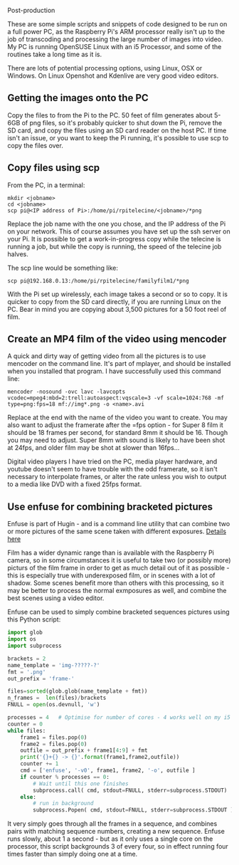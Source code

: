 Post-production

These are some simple scripts and snippets of code designed to be run on a full 
power PC, as the Raspberry Pi's ARM processor really isn't up to the job of 
transcoding and processing the large number of images into video. My PC is 
running OpenSUSE Linux with an i5 Processor, and some of the routines take a 
long time as it is.

There are lots of potential processing options, using Linux, OSX or Windows. 
On Linux Openshot and Kdenlive are very good video editors.

Getting the images onto the PC
------------------------------

Copy the files to from the Pi to the PC. 50 feet of film generates about 5-6GB 
of png files, so it's probably quicker to shut down the Pi, remove the SD card, and
copy the files using an SD card reader on the host PC.  If time isn't an issue, or
you want to keep the Pi running, it's possible to use scp to copy the files over.

Copy files using scp
--------------------

From the PC, in a terminal:  

```
mkdir <jobname>
cd <jobname>
scp pi@<IP address of Pi>:/home/pi/rpitelecine/<jobname>/*png
```

Replace the job name with the one you chose, and the IP address of the Pi on your 
network. This of course assumes you have set up the ssh server on your Pi. It is possible
to get a work-in-progress copy while the telecine is running a job, but while the
copy is running, the speed of the telecine job halves.

The scp line would be something like:

```
scp pi@192.168.0.13:/home/pi/rpitelecine/familyfilm1/*png
```

With the Pi set up wirelessly, each image takes a second or so to copy. It is quicker to copy 
from the SD card directly, if you are running Linux on the PC. Bear in
mind you are copying about 3,500 pictures for a 50 foot reel of film.

Create an MP4 film of the video using mencoder
----------------------------------------------

A quick and dirty way of getting video from all the pictures is to use mencoder on
the command line. It's part of mplayer, and should be installed when you installed that
program. I have successfully used this command line:

```
mencoder -nosound -ovc lavc -lavcopts vcodec=mpeg4:mbd=2:trell:autoaspect:vqscale=3 -vf scale=1024:768 -mf type=png:fps=18 mf://img*.png -o <name>.avi
```

Replace <name> at the end with the name of the video you want to create.
You may also want to adjust the framerate after the =fps option - for Super 8 film it
should be 18 frames per second, for standard 8mm it should be 16. Though you may need to 
adjust. Super 8mm with sound is likely to have been shot at 24fps, and older film may be
shot at slower than 16fps...

Digital video players I have tried on the PC, media player hardware, and youtube doesn't 
seem to have trouble with the odd framerate, so it isn't necessary to interpolate frames, 
or alter the rate unless you wish to output to a media like DVD with a fixed 25fps format.

Use enfuse for combining bracketed pictures
-------------------------------------------

Enfuse is part of Hugin - and is a command line utility that can combine two or more
pictures of the same scene taken with different exposures. [Details here](http://enblend.sourceforge.net/)

Film has a wider dynamic range than is available with the Raspberry Pi camera, so in 
some circumstances it is useful to take two (or possibly more) picturs of the film frame
in order to get as much detail out of it as possible - this is especially true with underexposed
film, or in scenes with a lot of shadow. Some scenes benefit more than others with this
processing, so it may be better to process the normal exmposures as well, and combine
the best scenes using a video editor.

Enfuse can be used to simply combine bracketed sequences pictures using this Python script:

```python
import glob
import os
import subprocess

brackets = 2
name_template = 'img-?????-?'
fmt = '.png'
out_prefix = 'frame-'

files=sorted(glob.glob(name_template + fmt))
n_frames =  len(files)/brackets
FNULL = open(os.devnull, 'w')

processes = 4	# Optimise for number of cores - 4 works well on my i5
counter = 0
while files:
    frame1 = files.pop(0)
    frame2 = files.pop(0)
    outfile = out_prefix + frame1[4:9] + fmt
    print('{}+{} -> {}'.format(frame1,frame2,outfile))
    counter += 1
    cmd = ['enfuse', '-v0', frame1, frame2, '-o', outfile ]
    if counter % processes == 0:
        # Wait until this one finishes
        subprocess.call( cmd, stdout=FNULL, stderr=subprocess.STDOUT)
    else:
        # run in background
        subprocess.Popen( cmd, stdout=FNULL, stderr=subprocess.STDOUT )
```
It very simply goes through all the frames in a sequence, and combines pairs with matching
sequence numbers, creating a new sequence. Enfuse runs slowly, about 1 a second - but as it 
only uses a single core on the processor, this script backgrounds 3 of every four, so in
effect running four times faster than simply doing one at a time.
